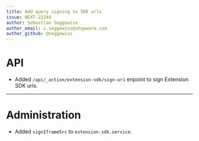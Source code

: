 ```yaml
---
title: Add query signing to SDK urls
issue: NEXT-22244
author: Sebastian Seggewiss
author_email: s.seggewiss@shopware.com
author_github: @seggewiss
---
```

# API
* Added `/api/_action/extension-sdk/sign-uri` enpoint to sign Extension SDK urls.
___
# Administration
* Added `signIframeSrc` to `extension-sdk.service`.
